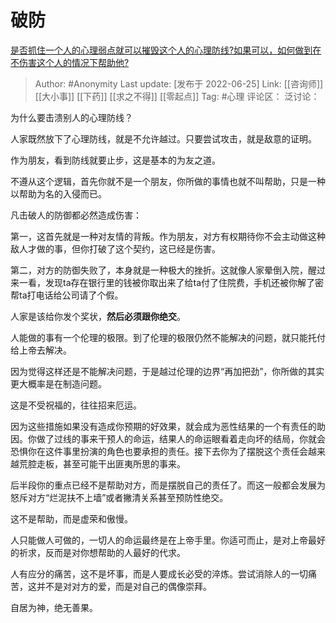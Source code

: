 # 破防
[是否抓住一个人的心理弱点就可以摧毁这个人的心理防线?如果可以，如何做到在不伤害这个人的情况下帮助他?](https://www.zhihu.com/question/50433958/answer/2543630552)

> Author: #Anonymity
> Last update: [发布于 2022-06-25]
> Link: [[咨询师]] [[大小事]] [[下药]] [[求之不得]] [[零起点]]
> Tag: #心理
> 评论区：
> 泛讨论：

为什么要击溃别人的心理防线？

人家既然放下了心理防线，就是不允许越过。只要尝试攻击，就是敌意的证明。

作为朋友，看到防线就要止步，这是基本的为友之道。

不遵从这个逻辑，首先你就不是一个朋友，你所做的事情也就不叫帮助，只是一种以帮助为名的入侵而已。

凡击破人的防御都必然造成伤害：

第一，这首先就是一种对友情的背叛。作为朋友，对方有权期待你不会主动做这种敌人才做的事，但你打破了这个契约，这已经是伤害。

第二，对方的防御失败了，本身就是一种极大的挫折。这就像人家晕倒入院，醒过来一看，发现ta存在银行里的钱被你取出来了给ta付了住院费，手机还被你解了密帮ta打电话给公司请了个假。

人家是该给你发个奖状，**然后必须跟你绝交**。

人能做的事有一个伦理的极限。到了伦理的极限仍然不能解决的问题，就只能托付给上帝去解决。

因为觉得这样还是不能解决问题，于是越过伦理的边界“再加把劲”，你所做的其实更大概率是在制造问题。

这是不受祝福的，往往招来厄运。

因为这些措施如果没有造成你预期的好效果，就会成为恶性结果的一个有责任的助因。你做了过线的事来干预人的命运，结果人的命运眼看着走向坏的结局，你就会恐惧你在这件事里扮演的角色也要承担的责任。接下去你为了摆脱这个责任会越来越荒腔走板，甚至可能干出匪夷所思的事来。

后半段你的重点已经不是帮助对方，而是摆脱自己的责任了。而这一般都会发展为怒斥对方“烂泥扶不上墙”或者撇清关系甚至预防性绝交。

这不是帮助，而是虚荣和傲慢。

人只能做人可做的，一切人的命运最终是在上帝手里。你适可而止，是对上帝最好的祈求，反而是对你想帮助的人最好的代求。

人有应分的痛苦，这不是坏事，而是人要成长必受的淬炼。尝试消除人的一切痛苦，这并不是对对方的爱，而是对自己的偶像崇拜。

自居为神，绝无善果。
